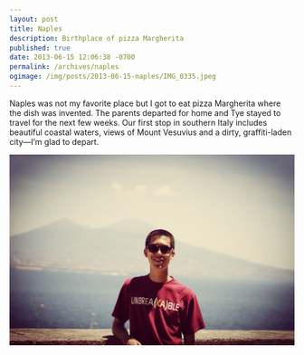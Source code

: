 ```yaml
---
layout: post
title: Naples
description: Birthplace of pizza Margherita
published: true
date: 2013-06-15 12:06:38 -0700
permalink: /archives/naples
ogimage: /img/posts/2013-06-15-naples/IMG_0335.jpeg
---
```

Naples was not my favorite place but I got to eat pizza Margherita where the dish was invented. The parents departed for home and Tye stayed to travel for the next few weeks. Our first stop in southern Italy includes beautiful coastal waters, views of Mount Vesuvius and a dirty, graffiti-laden city—I’m glad to depart.

![Tye, Mount Vesuvius in background][1]

[1]: /img/posts/2013-06-15-naples/IMG_0335.jpeg